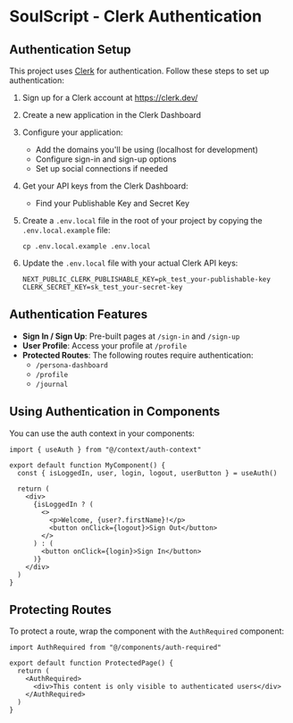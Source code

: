 # SoulScript - Clerk Authentication

## Authentication Setup

This project uses [Clerk](https://clerk.dev/) for authentication. Follow these steps to set up authentication:

1. Sign up for a Clerk account at https://clerk.dev/
2. Create a new application in the Clerk Dashboard
3. Configure your application:
   - Add the domains you'll be using (localhost for development)
   - Configure sign-in and sign-up options
   - Set up social connections if needed

4. Get your API keys from the Clerk Dashboard:
   - Find your Publishable Key and Secret Key

5. Create a `.env.local` file in the root of your project by copying the `.env.local.example` file:
   ```
   cp .env.local.example .env.local
   ```

6. Update the `.env.local` file with your actual Clerk API keys:
   ```
   NEXT_PUBLIC_CLERK_PUBLISHABLE_KEY=pk_test_your-publishable-key
   CLERK_SECRET_KEY=sk_test_your-secret-key
   ```

## Authentication Features

- **Sign In / Sign Up**: Pre-built pages at `/sign-in` and `/sign-up`
- **User Profile**: Access your profile at `/profile`
- **Protected Routes**: The following routes require authentication:
  - `/persona-dashboard`
  - `/profile`
  - `/journal`

## Using Authentication in Components

You can use the auth context in your components:

```tsx
import { useAuth } from "@/context/auth-context"

export default function MyComponent() {
  const { isLoggedIn, user, login, logout, userButton } = useAuth()
  
  return (
    <div>
      {isLoggedIn ? (
        <>
          <p>Welcome, {user?.firstName}!</p>
          <button onClick={logout}>Sign Out</button>
        </>
      ) : (
        <button onClick={login}>Sign In</button>
      )}
    </div>
  )
}
```

## Protecting Routes

To protect a route, wrap the component with the `AuthRequired` component:

```tsx
import AuthRequired from "@/components/auth-required"

export default function ProtectedPage() {
  return (
    <AuthRequired>
      <div>This content is only visible to authenticated users</div>
    </AuthRequired>
  )
}
```
